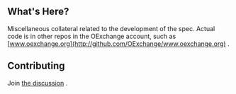 What's Here?
------------

Miscellaneous collateral related to the development of the spec.  Actual code is in other repos in the OExchange account, such as [www.oexchange.org](http://github.com/OExchange/www.oexchange.org) .

Contributing
------------

Join [the discussion](http://groups.google.com/groupo/exchange) .
